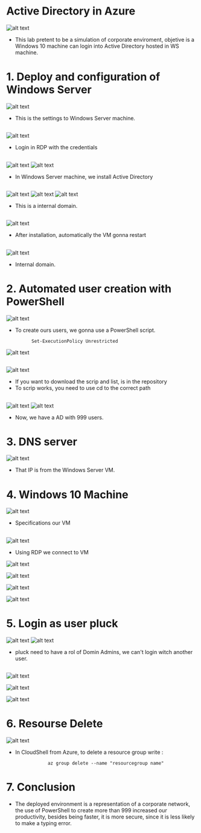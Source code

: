 # Active Directory in Azure

![alt text](image.png)

- This lab pretent to be a simulation of corporate enviroment, objetive is a Windows 10 machine can login into Active Directory hosted in WS machine.

##

# 1. Deploy and configuration of Windows Server

![alt text](image-1.png)

 - This is the settings to Windows Server machine.
##

 ![alt text](image-2.png) 

- Login in RDP with the credentials

##

![alt text](image-3.png)
![alt text](image-4.png)

- In Windows Server machine, we install Active Directory

##

![alt text](image-5.png)
![alt text](image-6.png)
![alt text](image-7.png)

- This is a internal domain.

##

![alt text](image-8.png)

- After installation, automatically the VM gonna restart

##

![alt text](image-9.png)

- Internal domain.

##

# 2. Automated user creation with PowerShell

![alt text](image-10.png)

- To create ours users, we gonna use a PowerShell script.


            Set-ExecutionPolicy Unrestricted

            
![alt text](image-11.png)

##

![alt text](image-12.png)

- If you want to download the scrip and list, is in the repository
- To scrip works, you need to use cd to the correct path

##

![alt text](image-13.png)
![alt text](image-14.png)

- Now, we have a AD with 999 users.

##


# 3. DNS server

![alt text](image-15.png)

- That IP is from the Windows Server VM.

##

# 4. Windows 10 Machine

![alt text](image-16.png)

- Specifications our VM

##

![alt text](image-17.png)

- Using RDP we connect to VM

![alt text](image-18.png)

![alt text](image-19.png)

![alt text](image-20.png)

![alt text](image-21.png)

##

# 5. Login as user pluck

![alt text](image-25.png)
![alt text](image-26.png)

- pluck need to have a rol of Domin Admins, we can't login witch another user.

##

![alt text](image-22.png)

![alt text](image-24.png)



![alt text](image-27.png)

##

# 6. Resourse Delete

![alt text](image-28.png)

- In CloudShell from Azure, to delete a resource group write : 

                  az group delete --name "resourcegroup name"

# 7. Conclusion

- The deployed environment is a representation of a corporate network, the use of PowerShell to create more than 999 increased our productivity, besides being faster, it is more secure, since it is less likely to make a typing error.
